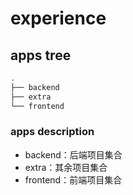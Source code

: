 # experience



## apps tree

```bash
.
├── backend
├── extra
└── frontend
```

### apps description

- backend：后端项目集合
- extra：其余项目集合
- frontend：前端项目集合

